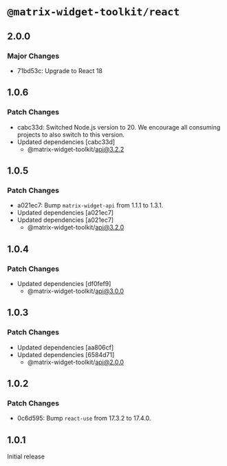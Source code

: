 # `@matrix-widget-toolkit/react`

## 2.0.0

### Major Changes

- 71bd53c: Upgrade to React 18

## 1.0.6

### Patch Changes

- cabc33d: Switched Node.js version to 20. We encourage all consuming projects to also switch to this version.
- Updated dependencies [cabc33d]
  - @matrix-widget-toolkit/api@3.2.2

## 1.0.5

### Patch Changes

- a021ec7: Bump `matrix-widget-api` from 1.1.1 to 1.3.1.
- Updated dependencies [a021ec7]
- Updated dependencies [a021ec7]
  - @matrix-widget-toolkit/api@3.2.0

## 1.0.4

### Patch Changes

- Updated dependencies [df0fef9]
  - @matrix-widget-toolkit/api@3.0.0

## 1.0.3

### Patch Changes

- Updated dependencies [aa806cf]
- Updated dependencies [6584d71]
  - @matrix-widget-toolkit/api@2.0.0

## 1.0.2

### Patch Changes

- 0c6d595: Bump `react-use` from 17.3.2 to 17.4.0.

## 1.0.1

Initial release
